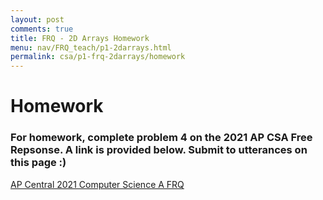 ```yaml
---
layout: post
comments: true
title: FRQ - 2D Arrays Homework
menu: nav/FRQ_teach/p1-2darrays.html
permalink: csa/p1-frq-2darrays/homework
---
```

# Homework

### For homework, complete **problem 4** on the 2021 AP CSA Free Repsonse. A link is provided below. Submit to utterances on this page :)

[AP Central 2021 Computer Science A FRQ](https://apcentral.collegeboard.org/media/pdf/ap21-frq-computer-science-a.pdf)
